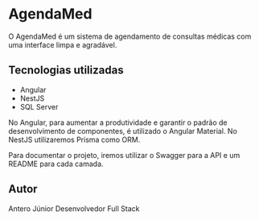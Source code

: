 # AgendaMed

O AgendaMed é um sistema de agendamento de consultas médicas com uma interface limpa e agradável.

## Tecnologias utilizadas

* Angular
* NestJS
* SQL Server

No Angular, para aumentar a produtividade e garantir o padrão de desenvolvimento de componentes, é utilizado o Angular Material.
No NestJS utilizaremos Prisma como ORM.

Para documentar o projeto, iremos utilizar o Swagger para a API e um README para cada camada.

## Autor

Antero Júnior
Desenvolvedor Full Stack
